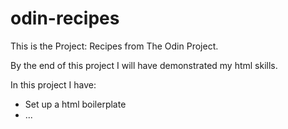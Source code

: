 # odin-recipes
This is the Project: Recipes from The Odin Project.

By the end of this project I will have demonstrated my html skills.

In this project I have:
- Set up a html boilerplate
- ...